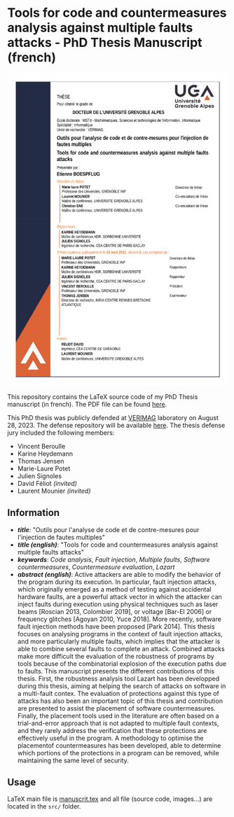 # Tools for code and countermeasures analysis against multiple faults attacks - PhD Thesis Manuscript (french)

<p align="center">
  <a href="phd-thesis-manuscript-fr.pdf"><img src="couverture_these.png" title="Manuscript cover page"></a>
</p>

This repository contains the LaTeX source code of my PhD Thesis manuscript (in french).
The PDF file can be found [here](phd-thesis-manuscript-fr.pdf).

This PhD thesis was publicly defended at [VERIMAG](https://www-verimag.imag.fr/?lang=en)  laboratory on August 28, 2023. The defense repository will be available [here](todo). The thesis defense jury included the following members:
 - Vincent Beroulle
 - Karine Heydemann
 - Thomas Jensen
 - Marie-Laure Potet
 - Julien Signoles
 - David Féliot *(invited)*
 - Laurent Mounier *(invited)*

## Information

 - ***title***: "Outils pour l'analyse de code et de contre-mesures pour l'injection de fautes multiples"
 - ***title (english)***: "Tools for code and countermeasures analysis against multiple faults
attacks"
 - ***keywords***: *Code analysis*, *Fault injection*, *Multiple faults*, *Software countermeasures*, *Countermeasure evaluation*, *Lazart*
 - ***abstract (english)***: Active attackers are able to modify the behavior of the program during its execution. In particular, fault injection attacks, which originally emerged as a method of testing against accidental hardware faults, are a powerful attack vector in which the attacker can inject faults during execution using physical techniques such as laser beams [Roscian 2013, Colombier 2019], or voltage [Bar-El 2006] or frequency glitches [Agoyan 2010, Yuce 2018]. 
 More recently, software fault injection methods have been proposed [Park 2014]. This thesis focuses on analysing programs in the context of fault injection attacks, and more particularly multiple faults, which implies that the attacker is able to combine several faults to complete an attack. Combined attacks make more difficult the evaluation of the robustness of programs by tools because of the combinatorial explosion of the execution paths due to faults.
This manuscript presents the different contributions of this thesis. First, the robustness
analysis tool Lazart has been developped during this thesis, aiming at helping the search of
attacks on software in a multi-fault contex. The evaluation of protections against this type
of attacks has also been an important topic of this thesis and contribution are presented
to assist the placement of software countermeasures. Finally, the placement tools used in
the literature are often based on a trial-and-error approach that is not adapted to multiple
fault contexts, and they rarely address the verification that these protections are effectively
useful in the program. A methodology to optimise the placementof countermeasures has
been developed, able to determine which portions of the protections in a program can be
removed, while maintaining the same level of security.

## Usage

LaTeX main file is [manuscrit.tex](src/manuscrit.tex) and all file (source code, images...) are located in the `src/` folder. 